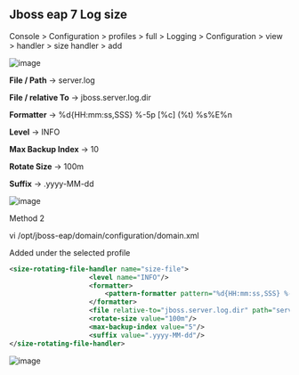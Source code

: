 ## Jboss eap 7 Log size


Console > Configuration > profiles > full > Logging > Configuration > view > handler > size handler > add

![image](https://user-images.githubusercontent.com/3519706/81142312-03c04080-8f78-11ea-85c7-b1c65c879cf7.png)

**File / Path**                    ->  server.log

**File / relative To**          -> jboss.server.log.dir

**Formatter**                     -> %d{HH:mm:ss,SSS} %-5p [%c] (%t) %s%E%n

**Level**                             -> INFO            
       
**Max Backup Index**      -> 10

**Rotate Size**                  -> 100m

**Suffix**                           -> .yyyy-MM-dd

![image](https://user-images.githubusercontent.com/3519706/81142417-500b8080-8f78-11ea-8b7e-a1dfeec292e3.png)

Method 2

vi /opt/jboss-eap/domain/configuration/domain.xml

Added under the selected profile
```xml
<size-rotating-file-handler name="size-file">
                    <level name="INFO"/>
                    <formatter>
                        <pattern-formatter pattern="%d{HH:mm:ss,SSS} %-5p [%c] (%t) %s%E%n"/>
                    </formatter>
                    <file relative-to="jboss.server.log.dir" path="server.log"/>
                    <rotate-size value="100m"/>
                    <max-backup-index value="5"/>
                    <suffix value=".yyyy-MM-dd"/>
</size-rotating-file-handler>
```

![image](https://user-images.githubusercontent.com/3519706/81142699-fb1c3a00-8f78-11ea-823d-9780b92895b7.png)